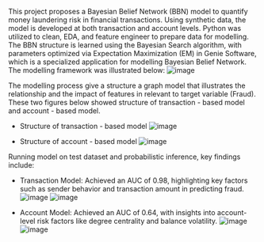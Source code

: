 This project proposes a Bayesian Belief Network (BBN) model to quantify money laundering risk in financial transactions. Using synthetic data, the model is developed at both transaction and account levels. Python was utilized to clean, EDA, and feature engineer to prepare data for modelling. The BBN structure is learned using the Bayesian Search algorithm, with parameters optimized via Expectation Maximization (EM) in Genie Software, which is a specialized application for modelling Bayesian Belief Network.
The modelling framework was illustrated below:
![image](https://github.com/user-attachments/assets/8304250e-5943-4887-858c-e96f61fd1944)


The modelling process give a structure a graph model that illustrates the relationship and the impact of features in relevant to target variable (Fraud). These two figures below showed structure of transaction - based model and account - based model.

- Structure of transaction - based model
![image](https://github.com/user-attachments/assets/9dadaefa-2486-45b5-a728-9cf9df2de4e7)

- Structure of account - based model
![image](https://github.com/user-attachments/assets/1455f6b9-5631-4441-a6c7-4b5e8c4d9523)

Running model on test dataset and probabilistic inference, key findings include:

- Transaction Model: Achieved an AUC of 0.98, highlighting key factors such as sender behavior and transaction amount in predicting fraud.
![image](https://github.com/user-attachments/assets/e0919604-bd25-43f2-8929-818db9ee5dc0)
![image](https://github.com/user-attachments/assets/8b476f89-cf06-4988-9985-295251b014fb)

- Account Model: Achieved an AUC of 0.64, with insights into account-level risk factors like degree centrality and balance volatility.
![image](https://github.com/user-attachments/assets/26338301-a158-4357-888f-83faf7db384e)
![image](https://github.com/user-attachments/assets/e79e2d75-9ad7-4296-9dbd-3ae4cf927161)


